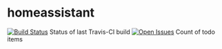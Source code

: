 # homeassistant

[![Build Status](https://travis-ci.org/analbeard/homeassistant.svg?branch=master)](https://travis-ci.org/analbeard/homeassistant) Status of last Travis-CI build
[![Open Issues](https://img.shields.io/github/issues/analbeard/homeassistant.svg)](https://github.com/analbeard/homeassistant/issues) Count of todo items
